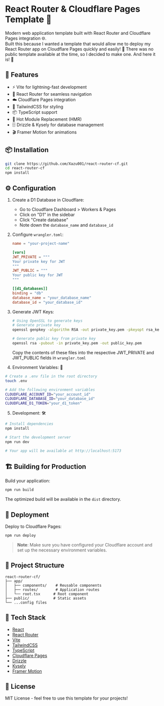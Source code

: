 # React Router & Cloudflare Pages Template 🚀

Modern web application template built with React Router and Cloudflare Pages integration 🌐.  
Built this because I wanted a template that would allow me to deploy my React Router app on Cloudflare Pages quickly and easily! 🚀 There was no public template available at the time, so I decided to make one. And here it is! 🎉

## 🚀 Features

- ⚡ Vite for lightning-fast development
- 🎯 React Router for seamless navigation
- ☁️ Cloudflare Pages integration
- 🎨 TailwindCSS for styling
- 📦 TypeScript support
- 🔄 Hot Module Replacement (HMR)
- 🗄️ Drizzle & Kysely for database management
- 🎬 Framer Motion for animations

## 📦 Installation

```bash
git clone https://github.com/Xazu001/react-router-cf.git
cd react-router-cf
npm install
```

## ⚙️ Configuration

1. Create a D1 Database in Cloudflare:
   - Go to Cloudflare Dashboard > Workers & Pages
   - Click on "D1" in the sidebar
   - Click "Create database"
   - Note down the `database_name` and `database_id`

2. Configure `wrangler.toml`:
   ```toml
   name = "your-project-name"
   
   [vars]
   JWT_PRIVATE = """
   Your private key for JWT
   """
   JWT_PUBLIC = """
   Your public key for JWT
   """

   [[d1_databases]]
   binding = "db"
   database_name = "your_database_name"
   database_id = "your_database_id"
   ```

3. Generate JWT Keys:
   ```bash
   # Using OpenSSL to generate keys
   # Generate private key
   openssl genpkey -algorithm RSA -out private_key.pem -pkeyopt rsa_keygen_bits:2048
   
   # Generate public key from private key
   openssl rsa -pubout -in private_key.pem -out public_key.pem
   ```
   Copy the contents of these files into the respective JWT_PRIVATE and JWT_PUBLIC fields in `wrangler.toml`

4. Environment Variables: 🔐
```bash
# Create a .env file in the root directory
touch .env

# Add the following environment variables
CLOUDFLARE_ACCOUNT_ID="your_account_id"
CLOUDFLARE_DATABASE_ID="your_database_id"
CLOUDFLARE_D1_TOKEN="your_d1_token"
```

5. Development: 🛠️
```bash
# Install dependencies
npm install

# Start the development server
npm run dev

# Your app will be available at http://localhost:5173
```

## 🏗️ Building for Production

Build your application:
```bash
npm run build
```

The optimized build will be available in the `dist` directory.

## 🚀 Deployment

Deploy to Cloudflare Pages:
```bash
npm run deploy
```

> **Note**: Make sure you have configured your Cloudflare account and set up the necessary environment variables.

## 📁 Project Structure
```
react-router-cf/
├── app/
│   ├── components/    # Reusable components
│   ├── routes/        # Application routes
│   └── root.tsx      # Root component
├── public/           # Static assets
└── ...config files
```

## 🔧 Tech Stack

- [React](https://reactjs.org/)
- [React Router](https://reactrouter.com/)
- [Vite](https://vitejs.dev/)
- [TailwindCSS](https://tailwindcss.com/)
- [TypeScript](https://www.typescriptlang.org/)
- [Cloudflare Pages](https://pages.cloudflare.com/)
- [Drizzle](https://orm.drizzle.team/)
- [Kysely](https://kysely.dev/)
- [Framer Motion](https://www.framer.com/motion/)

## 📝 License

MIT License - feel free to use this template for your projects!
